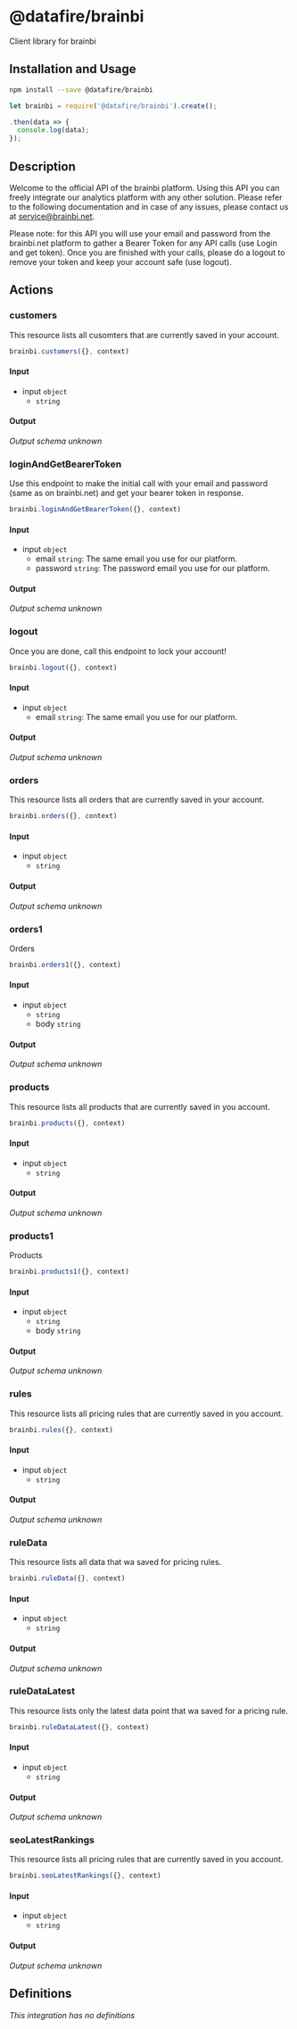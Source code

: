 # @datafire/brainbi

Client library for brainbi

## Installation and Usage
```bash
npm install --save @datafire/brainbi
```
```js
let brainbi = require('@datafire/brainbi').create();

.then(data => {
  console.log(data);
});
```

## Description

Welcome to the official API of the brainbi platform. Using this API you can freely integrate our analytics platform with any other solution. 
Please refer to the following documentation and in case of any issues, please contact us at service@brainbi.net.

Please note: for this API you will use your email and password from the brainbi.net platform to gather a Bearer Token for any API calls (use Login and get token). Once you are finished with your calls, please do a logout to remove your token and keep your account safe (use logout).

## Actions

### customers
This resource lists all cusomters that are currently saved in your account.


```js
brainbi.customers({}, context)
```

#### Input
* input `object`
  *  `string`

#### Output
*Output schema unknown*

### loginAndGetBearerToken
Use this endpoint to make the initial call with your email and password (same as on brainbi.net) and get your bearer token in response.


```js
brainbi.loginAndGetBearerToken({}, context)
```

#### Input
* input `object`
  * email `string`: The same email you use for our platform.
  * password `string`: The password email you use for our platform.

#### Output
*Output schema unknown*

### logout
Once you are done, call this endpoint to lock your account!


```js
brainbi.logout({}, context)
```

#### Input
* input `object`
  * email `string`: The same email you use for our platform.

#### Output
*Output schema unknown*

### orders
This resource lists all orders that are currently saved in your account.


```js
brainbi.orders({}, context)
```

#### Input
* input `object`
  *  `string`

#### Output
*Output schema unknown*

### orders1
Orders


```js
brainbi.orders1({}, context)
```

#### Input
* input `object`
  *  `string`
  * body `string`

#### Output
*Output schema unknown*

### products
This resource lists all products that are currently saved in you account.


```js
brainbi.products({}, context)
```

#### Input
* input `object`
  *  `string`

#### Output
*Output schema unknown*

### products1
Products


```js
brainbi.products1({}, context)
```

#### Input
* input `object`
  *  `string`
  * body `string`

#### Output
*Output schema unknown*

### rules
This resource lists all pricing rules that are currently saved in you account.


```js
brainbi.rules({}, context)
```

#### Input
* input `object`
  *  `string`

#### Output
*Output schema unknown*

### ruleData
This resource lists all data that wa saved for pricing rules.


```js
brainbi.ruleData({}, context)
```

#### Input
* input `object`
  *  `string`

#### Output
*Output schema unknown*

### ruleDataLatest
This resource lists only the latest data point that wa saved for a pricing rule.


```js
brainbi.ruleDataLatest({}, context)
```

#### Input
* input `object`
  *  `string`

#### Output
*Output schema unknown*

### seoLatestRankings
This resource lists all pricing rules that are currently saved in you account.


```js
brainbi.seoLatestRankings({}, context)
```

#### Input
* input `object`
  *  `string`

#### Output
*Output schema unknown*



## Definitions

*This integration has no definitions*
